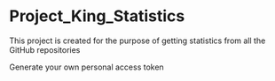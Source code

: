 # Project_King_Statistics
This project is created for the purpose of getting statistics from all the GitHub repositories

Generate your own personal access token